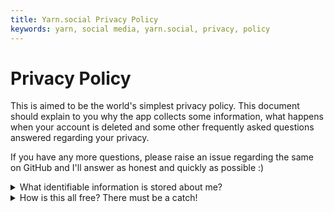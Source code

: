 ```yaml
---
title: Yarn.social Privacy Policy
keywords: yarn, social media, yarn.social, privacy, policy
---
```


# Privacy Policy

This is aimed to be the world's simplest privacy policy.
This document should explain to you why the app collects some
information, what happens when your account is deleted and some other
frequently asked questions answered regarding your privacy.

If you have any more questions, please raise an issue regarding
the same on GitHub and I'll answer as honest and quickly as possible :)

<details>
  <summary>What identifiable information is stored about me?</summary>
  <p>
    Your username/nickname along with your user information such as optional Avatar and Tagline.
    Your email address is used for password recovery only and is <b>NOT</b> stored, only a hash of it
    is stored and used for comparision when you user the password recovery featyre.
  </p>
</details>

<details>
  <summary>How is this all free? There must be a catch!</summary>
  <p>
    Absolutely no catch to this freebie. This project is just my way of
    giving back to the community that I've learned so much from. If you'd
    like to show your appreciation however, you can follow me on my social
    media and let me know how much it helped you, or donate to help pay
    the cloud bills, or if you are a fellow developer, you can head to
    GitHub and contribute to the code by raising a PR.
  </p>
</details>
